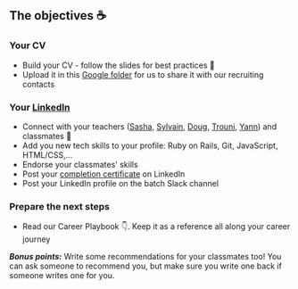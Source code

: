 ## The objectives ☕️

### Your CV
- Build your CV - follow the slides for best practices 💅  
- Upload it in this [Google folder](https://drive.google.com/drive/folders/1y9a1EuUxhSni43gajMT6-Mss3eqCWQUD?usp=sharing) for us to share it with our recruiting contacts

### Your [LinkedIn](https://www.linkedin.com/in/)
- Connect with your teachers ([Sasha](https://www.linkedin.com/in/sasha-kaverina/), [Sylvain](https://www.linkedin.com/in/sylvainpierre/), [Doug](https://www.linkedin.com/in/dougberkley/), [Trouni](https://www.linkedin.com/in/trouni/), [Yann](https://www.linkedin.com/in/yann-klein/)) and classmates 💼 
- Add you new tech skills to your profile: Ruby on Rails, Git, JavaScript, HTML/CSS,...
- Endorse your classmates' skills
- Post your [completion certificate](https://drive.google.com/drive/folders/1V0CcVSEZNRWzxLB5L8quZgpR-saM78L2?usp=sharing) on LinkedIn
- Post your LinkedIn profile on the batch Slack channel

### Prepare the next steps 
- Read our Career Playbook 👇. Keep it as a reference all along your career journey

_**Bonus points:**_ Write some recommendations for your classmates too! You can ask someone to recommend you, but make sure you write one back if someone writes one for you.

